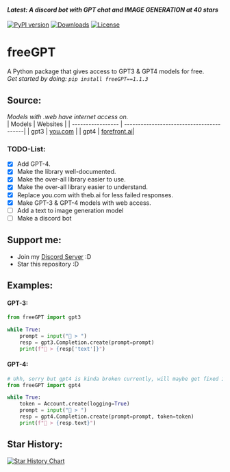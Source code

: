 #### *Latest: A discord bot with GPT chat and IMAGE GENERATION at 40 stars*
[![PyPI version](https://badge.fury.io/py/freeGPT.svg)](https://badge.fury.io/py/freeGPT)
[![Downloads](https://static.pepy.tech/personalized-badge/freeGPT?period=month&units=international_system&left_color=grey&right_color=brightgreen&left_text=Downloads)](https://pepy.tech/project/freeGPT)
[![License](https://img.shields.io/badge/License-GPLv3-bright&green.svg)](LICENSE)
# freeGPT
A Python package that gives access to GPT3 &amp; GPT4 models for free.
<br>
*Get started by doing: `pip install freeGPT==1.1.3`*

## Source:
*Models with .web have internet access on.*
<br>
| Models            | Websites                                 |
| ----------------- | -----------------------------------------|
| gpt3              | [you.com](https://you.com)               |
| gpt4              | [forefront.ai](https://chat.forefront.ai)|

### TODO-List:
- [x] Add GPT-4.
- [x] Make the library well-documented.
- [x] Make the over-all library easier to use.
- [x] Make the over-all library easier to understand.
- [x] Replace you.com with theb.ai for less failed responses.
- [x] Make GPT-3 & GPT-4 models with web access.
- [ ] Add a text to image generation model
- [ ] Make a discord bot

## Support me:
- Join my [Discord Server](https://discord.gg/NcQ26PrNDp) :D
- Star this repository :D

## Examples:

#### GPT-3:

```python
from freeGPT import gpt3

while True:
    prompt = input("👦 > ")
    resp = gpt3.Completion.create(prompt=prompt)
    print(f"🤖 > {resp['text']}")
```
#### GPT-4:

```python
# Uhh, sorry but gpt4 is kinda broken currently, will maybe get fixed in the next update.
from freeGPT import gpt4

while True:
    token = Account.create(logging=True)
    prompt = input("👦 > ")
    resp = gpt4.Completion.create(prompt=prompt, token=token)
    print(f"🤖 > {resp.text}")
```

## Star History:
[![Star History Chart](https://api.star-history.com/svg?repos=Ruu3f/freeGPT&type=Date)](https://github.com/Ruu3f/freeGPT/stargazers)

